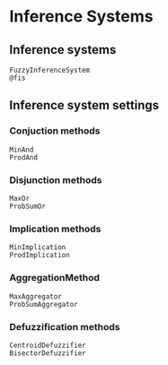 # Inference Systems

## Inference systems

```@docs
FuzzyInferenceSystem
@fis
```


## Inference system settings

### Conjuction methods

```@docs
MinAnd
ProdAnd
```

### Disjunction methods

```@docs
MaxOr
ProbSumOr
```

### Implication methods

```@docs
MinImplication
ProdImplication
```

### AggregationMethod

```@docs
MaxAggregator
ProbSumAggregator
```

### Defuzzification methods

```@docs
CentroidDefuzzifier
BisectorDefuzzifier
```